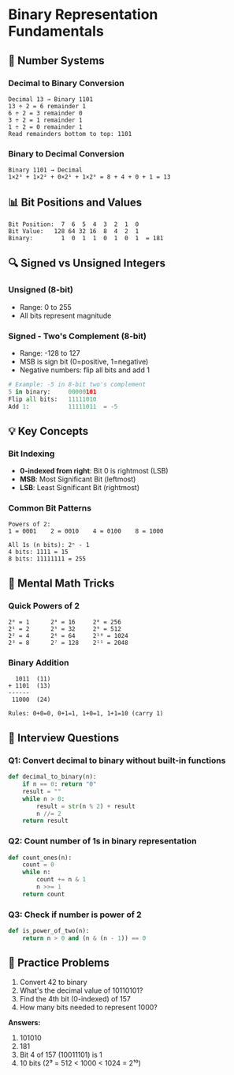 # Binary Representation Fundamentals

## 🔢 Number Systems

### Decimal to Binary Conversion
```
Decimal 13 → Binary 1101
13 ÷ 2 = 6 remainder 1
6 ÷ 2 = 3 remainder 0  
3 ÷ 2 = 1 remainder 1
1 ÷ 2 = 0 remainder 1
Read remainders bottom to top: 1101
```

### Binary to Decimal Conversion
```
Binary 1101 → Decimal
1×2³ + 1×2² + 0×2¹ + 1×2⁰ = 8 + 4 + 0 + 1 = 13
```

## 📊 Bit Positions and Values

```
Bit Position:  7  6  5  4  3  2  1  0
Bit Value:   128 64 32 16  8  4  2  1
Binary:        1  0  1  1  0  1  0  1  = 181
```

## 🔍 Signed vs Unsigned Integers

### Unsigned (8-bit)
- Range: 0 to 255
- All bits represent magnitude

### Signed - Two's Complement (8-bit)
- Range: -128 to 127
- MSB is sign bit (0=positive, 1=negative)
- Negative numbers: flip all bits and add 1

```python
# Example: -5 in 8-bit two's complement
5 in binary:     00000101
Flip all bits:   11111010
Add 1:           11111011  = -5
```

## 💡 Key Concepts

### Bit Indexing
- **0-indexed from right**: Bit 0 is rightmost (LSB)
- **MSB**: Most Significant Bit (leftmost)
- **LSB**: Least Significant Bit (rightmost)

### Common Bit Patterns
```
Powers of 2:
1 = 0001    2 = 0010    4 = 0100    8 = 1000

All 1s (n bits): 2ⁿ - 1
4 bits: 1111 = 15
8 bits: 11111111 = 255
```

## 🧮 Mental Math Tricks

### Quick Powers of 2
```
2⁰ = 1      2⁴ = 16     2⁸ = 256
2¹ = 2      2⁵ = 32     2⁹ = 512
2² = 4      2⁶ = 64     2¹⁰ = 1024
2³ = 8      2⁷ = 128    2¹¹ = 2048
```

### Binary Addition
```
  1011  (11)
+ 1101  (13)
------
 11000  (24)

Rules: 0+0=0, 0+1=1, 1+0=1, 1+1=10 (carry 1)
```

## 🎯 Interview Questions

### Q1: Convert decimal to binary without built-in functions
```python
def decimal_to_binary(n):
    if n == 0: return "0"
    result = ""
    while n > 0:
        result = str(n % 2) + result
        n //= 2
    return result
```

### Q2: Count number of 1s in binary representation
```python
def count_ones(n):
    count = 0
    while n:
        count += n & 1
        n >>= 1
    return count
```

### Q3: Check if number is power of 2
```python
def is_power_of_two(n):
    return n > 0 and (n & (n - 1)) == 0
```

## 📝 Practice Problems
1. Convert 42 to binary
2. What's the decimal value of 10110101?
3. Find the 4th bit (0-indexed) of 157
4. How many bits needed to represent 1000?

**Answers:**
1. 101010
2. 181
3. Bit 4 of 157 (10011101) is 1
4. 10 bits (2⁹ = 512 < 1000 < 1024 = 2¹⁰)